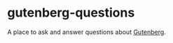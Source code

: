 # gutenberg-questions

A place to ask and answer questions about [Gutenberg](https://wordpress.org/gutenberg/).
